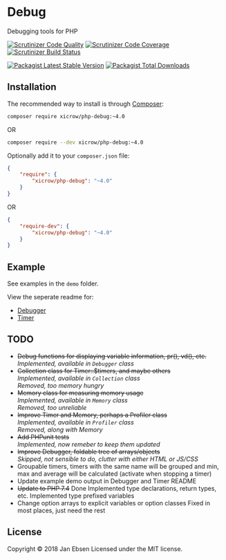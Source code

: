 # Debug

Debugging tools for PHP

[![Scrutinizer Code Quality](https://scrutinizer-ci.com/g/xicrow/php-debug/badges/quality-score.png?b=master)](https://scrutinizer-ci.com/g/xicrow/php-debug/?branch=master)
[![Scrutinizer Code Coverage](https://scrutinizer-ci.com/g/xicrow/php-debug/badges/coverage.png?b=master)](https://scrutinizer-ci.com/g/xicrow/php-debug/?branch=master)
[![Scrutinizer Build Status](https://scrutinizer-ci.com/g/xicrow/php-debug/badges/build.png?b=master)](https://scrutinizer-ci.com/g/xicrow/php-debug/build-status/master)

[![Packagist Latest Stable Version](https://poser.pugx.org/xicrow/php-debug/v/stable)](https://packagist.org/packages/xicrow/php-debug)
[![Packagist Total Downloads](https://poser.pugx.org/xicrow/php-debug/downloads)](https://packagist.org/packages/xicrow/php-debug)

## Installation

The recommended way to install is through [Composer](https://getcomposer.org/):

```bash
composer require xicrow/php-debug:~4.0
```

OR

```bash
composer require --dev xicrow/php-debug:~4.0
```

Optionally add it to your `composer.json` file:

```json
{
	"require": {
		"xicrow/php-debug": "~4.0"
	}
}
```

OR

```json
{
	"require-dev": {
		"xicrow/php-debug": "~4.0"
	}
}
```

## Example

See examples in the `demo` folder.

View the seperate readme for:

- [Debugger](Debugger.md)
- [Timer](Timer.md)

## TODO

- ~~Debug functions for displaying variable information, pr(), vd(), etc.~~  
  *Implemented, available in `Debugger` class*
- ~~Collection class for Timer::$timers, and maybe others~~  
  *Implemented, available in `Collection` class*  
  *Removed, too memory hungry*
- ~~Memory class for measuring memory usage~~  
  *Implemented, available in `Memory` class*  
  *Removed, too unreliable*
- ~~Improve Timer and Memory, perhaps a Profiler class~~  
  *Implemented, available in `Profiler` class*  
  *Removed, along with Memory*
- ~~Add PHPunit tests~~  
  *Implemented, now remeber to keep them updated*
- ~~Improve Debugger, foldable tree of arrays/objects~~  
  *Skipped, not sensible to do, clutter with either HTML or JS/CSS*
- Groupable timers, timers with the same name will be grouped and min, max and average will be calculated (activate when stopping a timer)
- Update example demo output in Debugger and Timer README
- ~~Update to PHP 7.4~~
  Done
  Implemented type declarations, return types, etc.
  Implemented type prefixed variables
- Change option arrays to explicit variables or option classes
  Fixed in most places, just need the rest

## License

Copyright &copy; 2018 Jan Ebsen Licensed under the MIT license.
